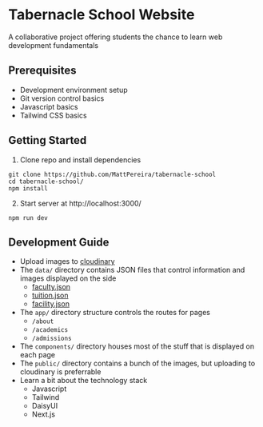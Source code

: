 # Tabernacle School Website

A collaborative project offering students the chance to learn web development fundamentals

## Prerequisites

- Development environment setup
- Git version control basics
- Javascript basics
- Tailwind CSS basics

## Getting Started

1. Clone repo and install dependencies

```
git clone https://github.com/MattPereira/tabernacle-school
cd tabernacle-school/
npm install
```

2. Start server at http://localhost:3000/

```
npm run dev
```

## Development Guide

- Upload images to [cloudinary](https://console.cloudinary.com/console/c-2e398b799f1f1b4c9ec0f4f0f0c90c/media_library/homepage)
- The `data/` directory contains JSON files that control information and images displayed on the side
  - [faculty.json](https://github.com/MattPereira/tabernacle-school/blob/main/data/faculty.json)
  - [tuition.json](https://github.com/MattPereira/tabernacle-school/blob/main/data/tuition.json)
  - [facility.json](https://github.com/MattPereira/tabernacle-school/blob/main/data/facility.json)
- The `app/` directory structure controls the routes for pages
  - `/about`
  - `/academics`
  - `/admissions`
- The `components/` directory houses most of the stuff that is displayed on each page
- The `public/` directory contains a bunch of the images, but uploading to cloudinary is preferrable
- Learn a bit about the technology stack
  - Javascript
  - Tailwind
  - DaisyUI
  - Next.js
